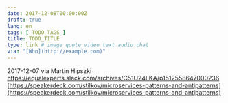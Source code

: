```yaml
---
date: 2017-12-08T00:00:00Z
draft: true
lang: en
tags: [ TODO_TAGS ]
title: TODO_TITLE
type: link # image quote video text audio chat
via: "[Who](http://example.com)"
---
```



2017-12-07 via Martin Hipszki
https://equalexperts.slack.com/archives/C51U24LKA/p1512558647000236
[https://speakerdeck.com/stilkov/microservices-patterns-and-antipatterns](https://speakerdeck.com/stilkov/microservices-patterns-and-antipatterns)

